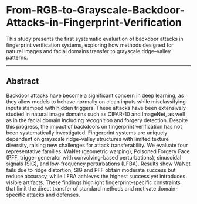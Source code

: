 # From-RGB-to-Grayscale-Backdoor-Attacks-in-Fingerprint-Verification

This study presents the first systematic evaluation of backdoor attacks in fingerprint verification systems, exploring how methods designed for natural images and facial domains transfer to grayscale ridge–valley patterns.  

---

## Abstract  
Backdoor attacks have become a significant concern in deep learning, as they allow models to behave normally on clean inputs while misclassifying inputs stamped with hidden triggers. These attacks have been extensively studied in natural image domains such as CIFAR-10 and ImageNet, as well as in the facial domain including recognition and forgery detection. Despite this progress, the impact of backdoors on fingerprint verification has not been systematically investigated. Fingerprint systems are uniquely dependent on grayscale ridge–valley structures with limited texture diversity, raising new challenges for attack transferability. We evaluate four representative families: WaNet (geometric warping), Poisoned Forgery Face (PFF, trigger generator with convolving-based perturbations), sinusoidal signals (SIG), and low-frequency perturbations (LFBA). Results show WaNet fails due to ridge distortion, SIG and PFF obtain moderate success but reduce accuracy, while LFBA achieves the highest success yet introduces visible artifacts. These findings highlight fingerprint-specific constraints that limit the direct transfer of standard methods and motivate domain-specific attacks and defenses.  

